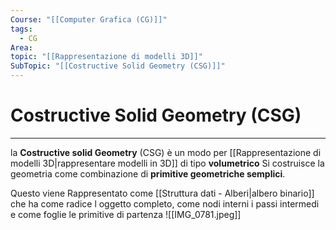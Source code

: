 ```yaml
---
Course: "[[Computer Grafica (CG)]]"
tags:
  - CG
Area: 
topic: "[[Rappresentazione di modelli 3D]]"
SubTopic: "[[Costructive Solid Geometry (CSG)]]"
---
```


# Costructive Solid Geometry (CSG)
---
la __Costructive solid Geometry__ (CSG) è un modo per [[Rappresentazione di modelli 3D|rappresentare modelli in 3D]] di tipo __volumetrico__
Si costruisce la geometria come combinazione di __primitive geometriche semplici__.

Questo viene Rappresentato come [[Struttura dati - Alberi|albero binario]] che ha come radice l oggetto completo, come nodi interni i passi intermedi e come foglie le primitive di partenza
![[IMG_0781.jpeg]]
